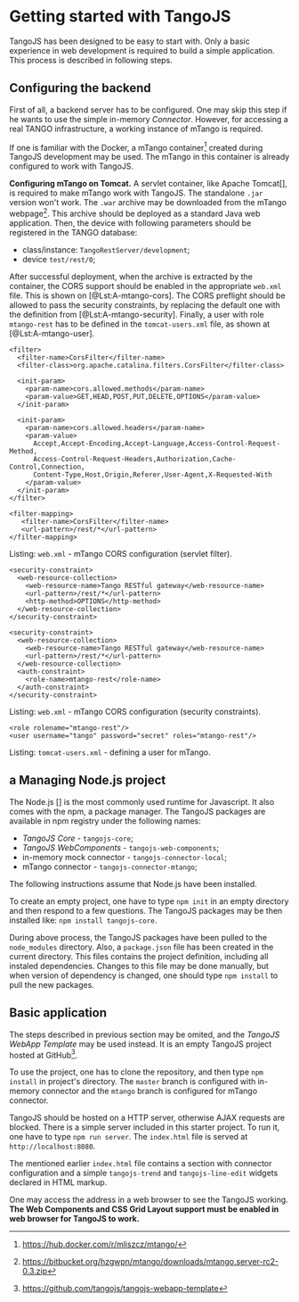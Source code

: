 # Getting started with TangoJS

TangoJS has been designed to be easy to start with. Only a basic experience
in web development is required to build a simple application. This process
is described in following steps.

## Configuring the backend

First of all, a backend server has to be configured. One may skip this step if
he wants to use the simple in-memory *Connector*. However, for accessing a real
TANGO infrastructure, a working instance of mTango is required.

If one is familiar with the Docker, a mTango container[^A-mtango-docker]
created during TangoJS development may be used. The mTango in this container
is already configured to work with TangoJS.

[^A-mtango-docker]: <https://hub.docker.com/r/mliszcz/mtango/>

**Configuring mTango on Tomcat.**
A servlet container, like Apache Tomcat[], is required to make mTango work
with TangoJS. The standalone `.jar` version won't work. The `.war` archive may
be downloaded from the mTango webpage[^A-mtango-war]. This archive should be
deployed as a standard Java web application. Then, the device with following
parameters should be registered in the TANGO database:

* class/instance: `TangoRestServer/development`;
* device `test/rest/0`;

[^A-mtango-war]: <https://bitbucket.org/hzgwpn/mtango/downloads/mtango.server-rc2-0.3.zip>

After successful deployment, when the archive is extracted by the container,
the CORS support should be enabled in the appropriate `web.xml` file. This is
shown on [@Lst:A-mtango-cors]. The CORS preflight should be allowed to pass
the security constraints, by replacing the default one with the definition from
[@Lst:A-mtango-security].
Finally, a user with role `mtango-rest` has to be defined in the
`tomcat-users.xml` file, as shown at [@Lst:A-mtango-user].

```{#lst:A-mtango-cors .xml}
<filter>
  <filter-name>CorsFilter</filter-name>
  <filter-class>org.apache.catalina.filters.CorsFilter</filter-class>

  <init-param>
    <param-name>cors.allowed.methods</param-name>
    <param-value>GET,HEAD,POST,PUT,DELETE,OPTIONS</param-value>
  </init-param>

  <init-param>
    <param-name>cors.allowed.headers</param-name>
    <param-value>
      Accept,Accept-Encoding,Accept-Language,Access-Control-Request-Method,
      Access-Control-Request-Headers,Authorization,Cache-Control,Connection,
      Content-Type,Host,Origin,Referer,User-Agent,X-Requested-With
    </param-value>
  </init-param>
</filter>

<filter-mapping>
   <filter-name>CorsFilter</filter-name>
   <url-pattern>/rest/*</url-pattern>
</filter-mapping>
```
Listing: `web.xml` - mTango CORS configuration (servlet filter).

```{#lst:A-mtango-security .xml}
<security-constraint>
  <web-resource-collection>
    <web-resource-name>Tango RESTful gateway</web-resource-name>
    <url-pattern>/rest/*</url-pattern>
    <http-method>OPTIONS</http-method>
  </web-resource-collection>
</security-constraint>

<security-constraint>
  <web-resource-collection>
    <web-resource-name>Tango RESTful gateway</web-resource-name>
    <url-pattern>/rest/*</url-pattern>
  </web-resource-collection>
  <auth-constraint>
    <role-name>mtango-rest</role-name>
  </auth-constraint>
</security-constraint>
```
Listing: `web.xml` - mTango CORS configuration (security constraints).

```{#lst:A-mtango-user .xml}
<role rolename="mtango-rest"/>
<user username="tango" password="secret" roles="mtango-rest"/>
```
Listing: `tomcat-users.xml` - defining a user for mTango.

## a Managing Node.js project

The Node.js [] is the most commonly used runtime for Javascript. It also comes
with the npm, a package manager. The TangoJS packages are available in npm
registry under the following names:

* *TangoJS Core* - `tangojs-core`;
* *TangoJS WebComponents* - `tangojs-web-components`;
* in-memory mock connector - `tangojs-connector-local`;
* mTango connector - `tangojs-connector-mtango`;

The following instructions assume that Node.js have been installed.

To create an empty project, one have to type `npm init` in an empty directory
and then respond to a few questions. The TangoJS packages may be then installed
like: `npm install tangojs-core`.

During above process,
the TangoJS packages have been pulled to the `node_modules` directory.
Also, a `package.json` file has been created in the current directory.
This files contains the project definition, including all instaled
dependencies. Changes to this file may be done manually, but when version
of dependency is changed, one should type `npm install` to pull the new
packages.

## Basic application

The steps described in previous section may be omited, and the *TangoJS WebApp
Template* may be used instead. It is an empty TangoJS project hosted at
GitHub[^A-tangojs-webapp-link].

[^A-tangojs-webapp-link]: https://github.com/tangojs/tangojs-webapp-template

To use the project, one has to clone the repository, and then type
`npm install` in project's directory. The `master` branch is configured with
in-memory connector and the `mtango` branch is configured for mTango connector.

TangoJS should be hosted on a HTTP server, otherwise AJAX requests are blocked.
There is a simple server included in this starter project. To run it, one have
to type `npm run server`. The `index.html` file is served at
`http://localhost:8080`.

The mentioned earlier `index.html` file contains a section with connector
configuration and a simple `tangojs-trend` and `tangojs-line-edit` widgets
declared in HTML markup.

One may access the address in a web browser to see the TangoJS working.
**The Web Components and CSS Grid Layout support must be enabled in web browser
for TangoJS to work.**
